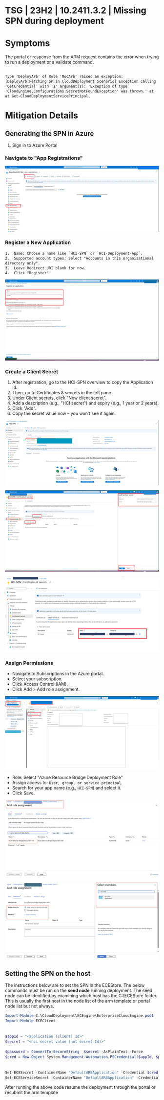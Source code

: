 # TSG | 23H2 | 10.2411.3.2 | Missing SPN during deployment


# Symptoms

The portal or response from the ARM request contains the error when trying to run a deployment or a validate command.

  

```

Type 'DeployArb' of Role 'MocArb' raised an exception: [DeployArb:Fetching SP in CloudDeployment Scenario] Exception calling 'GetCredential' with '1' argument(s): 'Exception of type 'CloudEngine.Configurations.SecretNotFoundException' was thrown.' at at Get-CloudDeploymentServicePrincipal,

```

# Mitigation Details    

## Generating the SPN in Azure


  
1.  Sign in to Azure Portal

### Navigate to "App Registrations"

  
![image.png](./images/image-2061e9e1-98c1-4997-9d8d-b4214c7d3ba5.png)

### Register a New Application

    1.  Name: Choose a name like `HCI-SPN` or `HCI-Deployment-App`. 
    2.  Supported account types: Select "Accounts in this organizational directory only".
    3.  Leave Redirect URI blank for now.
    4.  Click "Register".

  
![image.png](./images/image-c0d37109-e1f4-465c-b904-d76cd89a0bc4.png)

  

### Create a Client Secret

1.  After registration, go to the HCI-SPN overview to copy the Application id.
2.  Then, go to Certificates & secrets in the left pane. 
3.  Under Client secrets, click "New client secret". 
4.  Add a description (e.g., "HCI secret") and expiry (e.g., 1 year or 2 years).
5.  Click "Add". 
6.  Copy the secret value now – you won’t see it again.

![image.png](./images/image-14e604ab-b367-49cb-986c-73b9f4457bc4.png)

![image.png](./images/image-bab52f81-8d5d-4064-a445-c1a5c727d7ac.png)

![image.png](./images/image-36ccec4b-ca9a-4a35-802d-b0d85f0cbc72.png)

  

### Assign Permissions

*   Navigate to Subscriptions in the Azure portal. 
*   Select your subscription.
*   Click Access Control (IAM). 
*   Click Add > Add role assignment.

![image.png](./images/image-4035e151-7ab1-4626-bd7f-d2dc78ab9017.png)
  
  
*   Role: Select "Azure Resource Bridge Deployment Role"
*   Assign access to: `User, group, or service principal`. 
*   Search for your app name (e.g., `HCI-SPN`) and select it. 
*   Click Save.

![image.png](./images/image-aa6e789a-6337-41f1-9040-d2e2f8d97aca.png)

![image.png](./images/image-c5fd46ca-9dd8-4a74-83db-74e311d901b1.png)

  
  

## Setting the SPN on the host

The instructions below are to set the SPN in the ECEStore. The below commands must be run on the **seed node** running deployment. The seed node can be identified by examining which host has the C:\ECEStore folder. This is usually the first host in the node list of the arm template or portal node list but not always.

``` Powershell
Import-Module C:\CloudDeployment\ECEngine\EnterpriseCloudEngine.psd1
Import-Module ECEClient


$appId = "<application (client) Id>"  
$secret = "<hci secret value (not secret Id)>"

$password = ConvertTo-SecureString  $secret -AsPlainText -Force
$cred = New-Object System.Management.Automation.PSCredential($appId, $password)


Set-ECESecret -ContainerName "DefaultARBApplication" -Credential $cred | Out-Null
Set-ECEServiceSecret -ContainerName "DefaultARBApplication" -Credential $cred | Out-Null

```

After running the above code resume the deployment through the portal or resubmit the arm template
